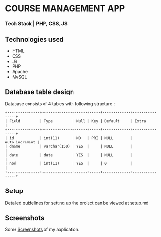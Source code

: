 # COURSE MANAGEMENT APP 
### Tech Stack | PHP, CSS, JS
## Technologies used
* HTML
* CSS
* JS
* PHP
* Apache
* MySQL

## Database table design

Database consists of 4 tables with following structure :

```
+---------------+--------------+------+-----+-------------+----------------+
| Field         | Type         | Null | Key | Default     | Extra          |
+---------------+--------------+------+-----+-------------+----------------+
| id            | int(11)      | NO   | PRI | NULL        | auto_increment |
| dname         | varchar(150) | YES  |     | NULL        |                |
| date          | date         | YES  |     | NULL        |                |
| nod           | int(11)      | YES  |     | 0           |                |
+---------------+--------------+------+-----+-------------+----------------+
```

## Setup
Detailed guidelines for setting up the project can be viewed at [setup.md](https://github.com/poojayadav12/Course-Management-App-/blob/master/setup.md)

## Screenshots
Some [Screenshots](https://drive.google.com/drive/folders/1GiUzQHmuBCGxb9JLDUXmKtRyTX05FlGF) of my application. 
